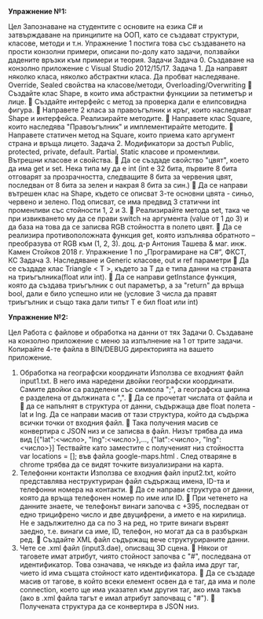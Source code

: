 **Упражнение №1:**

Цел
Запознаване на студентите с основите на езика C# и затвърждаване на принципите на
ООП, като се създават структури, класове, методи и т.н. Упражнение 1 постига това със
създаването на прости конзолни примери, описани по-долу като задачи, ползвайки
дадените връзки към примери и теория.
Задачи
Задача 0. Създаване на конзолно приложение с Visual Studio 2012/15/17.
Задача 1. Да направят няколко класа, няколко абстрактни класа. Да пробват
наследяване. Override, Sealed свойства на класове/методи, Overloading/Overwriting
 Създайте клас Shape, в които има абстрактни функциии за петиметър и лице.
 Създайте интерфейс с метод за проверка дали е елипсовидна фигура.
 Направете 2 класа за правоъгълник и кръг, които наследяват Shape и
интерфейса. Реализирайте методите.
 Направете клас Square, които наследява "Правоъгълник" и имплементирайте
методите.
 Направете статичен метод на Square, които приема като аргумент страна и
връща лицето.
Задача 2. Модификатори за достъп Public, protected, private, default. Partial, Static
класове и променливи. Вътрешни класове и свойства.
 Да се създаде свойство "цвят", което да има get и set. Нека типа му да е int (int e
32 бита, първите 8 бита отговарят за прозрачността, следващите 8 бита за
червения цвят, последван от 8 бита за зелен и накрая 8 бита за син.)
 Да се направи вътрешен клас на Shape, където се описват 3-те основни цвята -
синьо, червено и зелено. Под описват, се има предвид 3 статични int
променливи със стойности 1, 2 и 3.
 Реализирайте метода set, така че при извикването му да се прави switch на
аргумента (value от 1 до 3) и да база на това да се записва RGB стойността в
полето цвят.
 Да се реализира противоположната функция get, която изпълнява обратното –
преобразува от RGB към (1, 2, 3).
доц. д-р Антония Ташева & маг. инж. Камен Стойков 2018 г.
Упражнение 1 по „Програмиране на C#“, ФКСТ, КС
Задача 3. Наследяване и Generic класове, out и ref параметри
 Да се създаде клас Triangle < T >, където за T да е типа данни на страната на
триъгълника(float или int).
 Да се направи getInstance функция, която да създава триъгълник с out
параметър, a за "return" да връща bool, дали е било успешно или не (условие 3
числа да правят триъгълник и също така дали типът T е бил float или int)




**Упражнение №2:**

Цел
Работа с файлове и обработка на данни от тях
Задачи
0. Създаване на конзолно приложение с меню за изпълнение на 1 от трите задачи.
Копирайте 4-те файла в BIN/DEBUG директорията на вашето приложение.
1. Обработка на географски координати
Използва се входният файл input1.txt. В него има наредени двойки географски координати.
Самите двойки са разделени със символа ";", а географска ширина е разделена от дължината с
",".
 Да се прочетат числата от файла и
 да се напълнят в структура от данни, съдържаща две float полета - lat и lng. Да се
направи масив от тази структура, който да съдържа всички точки от входния файл.
 Така получения масив се конвертира с JSON низ и се записва в файл. Низът трябва да
има вид [{"lat":<число>, "lng":<число>},..., {"lat":<число>, "lng":<число>}]
Тествайте като заместите с полученият низ стойността var locations = []; във файла
google-maps.html . След отваряне в chrome трябва да се видят точките визуализирани на
карта.
2. Телефонни контакти
Използва се входния файл input2.txt, който представлява неструктуриран файл съдържащ
имена, ID-та и телефонни номера на контакти.
 Да се направи структура от данни, която да връща телефонен номер по име или ID.
 При четенето на данните знаете, че телефонът винаги започва с +395, последван от
едно трицифрено число и две двуцифрени, а името е на кирилица. Не е задължително
да са по 3 на ред, но трите винаги вървят заедно, т.е. винаги са име, ID, телефон, но
могат да са в разбъркан ред.
 Създайте XML файл съдържащ вече структурираните данни.
3. Чете се .xml файл (input3.dae), описващ 3D сцена.
 Някои от таговете имат атрибут, чиято стойност започва с "#", последвана от
идентификатор. Това означава, че някъде из файла има друг таг, чието id има същата
стойност като идентификатора.
 Да се създаде масив от тагове, в който всеки елемент освен да е таг, да има и поле
connection, което ще има указател към другия таг, ако има такъв (ако в .xml файла тагът
е имал атрибут започващ с "#").
 Получената структура да се конвертира в JSON низ.
